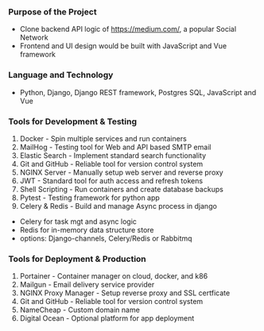 ### Purpose of the Project
- Clone backend API logic of https://medium.com/, a popular Social Network
- Frontend and UI design would be built with JavaScript and Vue framework 

### Language and Technology
- Python, Django, Django REST framework, Postgres SQL, JavaScript and Vue

### Tools for Development & Testing 
1. Docker - Spin multiple services and run containers
2. MailHog - Testing tool for Web and API based SMTP email 
3. Elastic Search - Implement standard search functionality
4. Git and GitHub - Reliable tool for version control system
5. NGINX Server - Manually setup web server and reverse proxy
6. JWT - Standard tool for auth access and refresh tokens
7. Shell Scripting - Run containers and create database backups
8. Pytest - Testing framework for python app
9. Celery & Redis - Build and manage Async process in django
  - Celery for task mgt and async logic
  - Redis for in-memory data structure store
  - options: Django-channels, Celery/Redis or Rabbitmq

### Tools for Deployment & Production 
1. Portainer - Container manager on cloud, docker, and k86 
2. Mailgun - Email delivery service provider
3. NGINX Proxy Manager - Setup reverse proxy and SSL certficate
4. Git and GitHub - Reliable tool for version control system
5. NameCheap - Custom domain name  
6. Digital Ocean - Optional platform for app deployment
